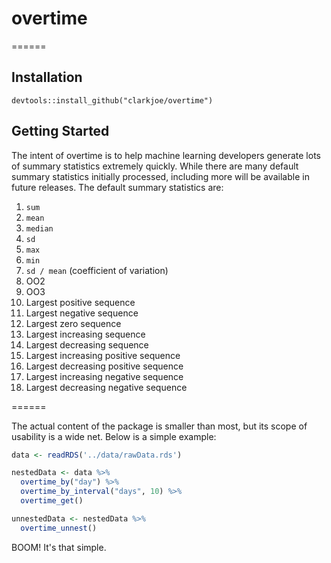 # overtime
======

## Installation
`devtools::install_github("clarkjoe/overtime")`

## Getting Started

The intent of overtime is to help machine learning developers generate lots of summary statistics extremely quickly. While there are many default summary statistics initially processed, including more will be available in future releases. The default summary statistics are:

1. `sum`
2. `mean`
3. `median`
4. `sd`
5. `max`
6. `min`
7. `sd / mean` (coefficient of variation)
8. OO2
9. OO3
10. Largest positive sequence
11. Largest negative sequence
12. Largest zero sequence
13. Largest increasing sequence
14. Largest decreasing sequence
15. Largest increasing positive sequence
16. Largest decreasing positive sequence
17. Largest increasing negative sequence
18. Largest decreasing negative sequence

======

The actual content of the package is smaller than most, but its scope of usability is a wide net. Below is a simple example:

```R
data <- readRDS('../data/rawData.rds')

nestedData <- data %>%
  overtime_by("day") %>%
  overtime_by_interval("days", 10) %>%
  overtime_get()

unnestedData <- nestedData %>%
  overtime_unnest()
```

BOOM! It's that simple.

